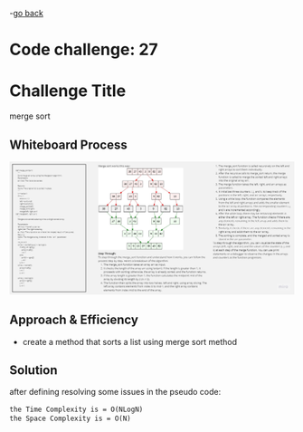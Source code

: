 -[go back](../README.md)
# Code challenge: 27

# Challenge Title
merge sort

## Whiteboard Process
![alt text](./Whiteboard27.jpg)

## Approach & Efficiency

- create a method that sorts a list using merge sort method

## Solution

after defining resolving some issues in the pseudo code:

    the Time Complexity is = O(NLogN)
    the Space Complexity is = O(N)